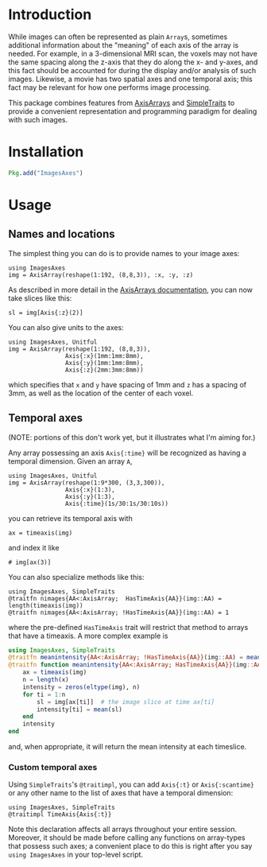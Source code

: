 # Introduction

While images can often be represented as plain `Array`s, sometimes
additional information about the "meaning" of each axis of the array
is needed.  For example, in a 3-dimensional MRI scan, the voxels may
not have the same spacing along the z-axis that they do along the x-
and y-axes, and this fact should be accounted for during the display
and/or analysis of such images.  Likewise, a movie has two spatial
axes and one temporal axis; this fact may be relevant for how one
performs image processing.

This package combines features from
[AxisArrays](https://github.com/mbauman/AxisArrays.jl) and
[SimpleTraits](https://github.com/mauro3/SimpleTraits.jl) to provide a
convenient representation and programming paradigm for dealing with
such images.

# Installation

```jl
Pkg.add("ImagesAxes")
```

# Usage

## Names and locations

The simplest thing you can do is to provide names to your image axes:

```@example 1
using ImagesAxes
img = AxisArray(reshape(1:192, (8,8,3)), :x, :y, :z)
```

As described in more detail in the [AxisArrays documentation](https://github.com/mbauman/AxisArrays.jl), you can now take slices like this:

```@example 1
sl = img[Axis{:z}(2)]
```

You can also give units to the axes:

```@example
using ImagesAxes, Unitful
img = AxisArray(reshape(1:192, (8,8,3)),
                Axis{:x}(1mm:1mm:8mm),
                Axis{:y}(1mm:1mm:8mm),
                Axis{:z}(2mm:3mm:8mm))
```

which specifies that `x` and `y` have spacing of 1mm and `z` has a
spacing of 3mm, as well as the location of the center of each voxel.

## Temporal axes

(NOTE: portions of this don't work yet, but it illustrates what I'm aiming for.)

Any array possessing an axis `Axis{:time}` will be recognized as
having a temporal dimension.  Given an array `A`,

```@example 2
using ImagesAxes, Unitful
img = AxisArray(reshape(1:9*300, (3,3,300)),
                Axis{:x}(1:3),
                Axis{:y}(1:3),
                Axis{:time}(1s/30:1s/30:10s))
```

you can retrieve its temporal axis with

```@example 2
ax = timeaxis(img)
```

and index it like

```@example 2
# img[ax(3)]
```

You can also specialize methods like this:

```@example
using ImagesAxes, SimpleTraits
@traitfn nimages{AA<:AxisArray;  HasTimeAxis{AA}}(img::AA) = length(timeaxis(img))
@traitfn nimages{AA<:AxisArray; !HasTimeAxis{AA}}(img::AA) = 1
```

where the pre-defined `HasTimeAxis` trait will restrict that method to
arrays that have a timeaxis. A more complex example is

```julia
using ImagesAxes, SimpleTraits
@traitfn meanintensity{AA<:AxisArray; !HasTimeAxis{AA}}(img::AA) = mean(img)
@traitfn function meanintensity{AA<:AxisArray; HasTimeAxis{AA}}(img::AA)
    ax = timeaxis(img)
    n = length(x)
    intensity = zeros(eltype(img), n)
    for ti = 1:n
        sl = img[ax[ti]]  # the image slice at time ax[ti]
        intensity[ti] = mean(sl)
    end
    intensity
end
```

and, when appropriate, it will return the mean intensity at each timeslice.

### Custom temporal axes

Using `SimpleTraits`'s `@traitimpl`, you can add `Axis{:t}` or
`Axis{:scantime}` or any other name to the list of axes that have a
temporal dimension:

```@example
using ImagesAxes, SimpleTraits
@traitimpl TimeAxis{Axis{:t}}
```

Note this declaration affects all arrays throughout your entire
session.  Moreover, it should be made before calling any functions on
array-types that possess such axes; a convenient place to do this is
right after you say `using ImagesAxes` in your top-level script.
